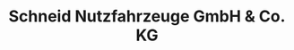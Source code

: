 ---
title: "Schneid Nutzfahrzeuge GmbH & Co. KG"
url: /buchdorf/schneid-nutzfahrzeuge-gmbh-und-co-kg/
shop: Allgemein
---